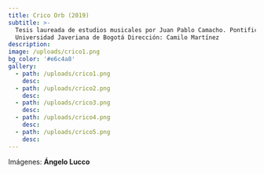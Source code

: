 ```yaml
---
title: Crico Orb (2019)
subtitle: >-
  Tesis laureada de estudios musicales por Juan Pablo Camacho. Pontificia
  Universidad Javeriana de Bogotá Dirección: Camilo Martínez 
description:
image: /uploads/crico1.png
bg_color: '#e6c4a8'
gallery:
  - path: /uploads/crico1.png
    desc:
  - path: /uploads/crico2.png
    desc:
  - path: /uploads/crico3.png
    desc:
  - path: /uploads/crico4.png
    desc:
  - path: /uploads/crico5.png
    desc:
---
```

Im&aacute;genes: **&Aacute;ngelo Lucco**
